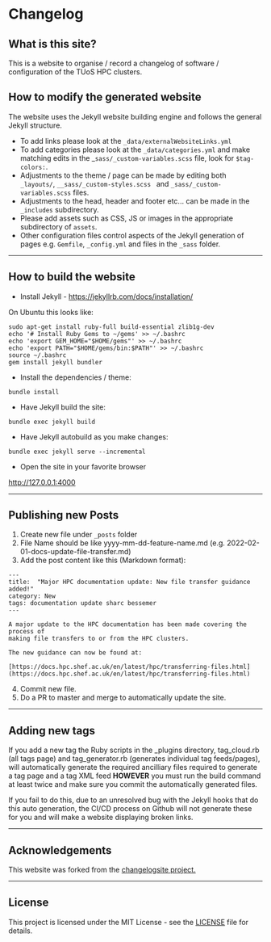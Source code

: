 
# Changelog

##  What is this site?

This is a website to organise / record a changelog of software / configuration of the TUoS HPC clusters.

## How to modify the generated website

The website uses the Jekyll website building engine and follows the general Jekyll structure.

* To add links please look at the ``_data/externalWebsiteLinks.yml``
* To add categories please look at the ``_data/categories.yml`` and make matching edits in the _``sass/_custom-variables.scss`` file, look for ``$tag-colors:``.
* Adjustments to the theme / page can be made by editing both ``_layouts/``,  ``__sass/_custom-styles.scss `` and ``_sass/_custom-variables.scss`` files.
* Adjustments to the head, header and footer etc... can be made in the ``_includes`` subdirectory.
* Please add assets such as CSS, JS or images in the appropriate subdirectory of ``assets``.
* Other configuration files control aspects of the Jekyll generation of pages e.g. ``Gemfile``, ``_config.yml`` and files in the ``_sass`` folder.

-----

## How to build the website

* Install Jekyll - https://jekyllrb.com/docs/installation/

On Ubuntu this looks like:

```
sudo apt-get install ruby-full build-essential zlib1g-dev
echo '# Install Ruby Gems to ~/gems' >> ~/.bashrc
echo 'export GEM_HOME="$HOME/gems"' >> ~/.bashrc
echo 'export PATH="$HOME/gems/bin:$PATH"' >> ~/.bashrc
source ~/.bashrc
gem install jekyll bundler
```

* Install the dependencies / theme:

```
bundle install
```

* Have Jekyll build the site:

```
bundle exec jekyll build
```

* Have Jekyll autobuild as you make changes:

```
bundle exec jekyll serve --incremental
```

* Open the site in your favorite browser 

http://127.0.0.1:4000

-----

## Publishing new Posts
1. Create new file under `_posts` folder
2. File Name should be like yyyy-mm-dd-feature-name.md (e.g. 2022-02-01-docs-update-file-transfer.md)
3. Add the post content like this (Markdown format):
```
---
title:  "Major HPC documentation update: New file transfer guidance added!"
category: New
tags: documentation update sharc bessemer
---

A major update to the HPC documentation has been made covering the process of 
making file transfers to or from the HPC clusters.

The new guidance can now be found at:

[https://docs.hpc.shef.ac.uk/en/latest/hpc/transferring-files.html](https://docs.hpc.shef.ac.uk/en/latest/hpc/transferring-files.html)
```
4. Commit new file.
5. Do a PR to master and merge to automatically update the site.

-----

## Adding new tags

If you add a new tag the Ruby scripts in the _plugins directory, tag_cloud.rb (all tags page) and tag_generator.rb (generates individual tag feeds/pages), will automatically generate the required 
ancilliary files required to generate a tag page and a tag XML feed **HOWEVER** you must run the build command at 
least twice and make sure you commit the automatically generated files.

If you fail to do this, due to an unresolved bug with the Jekyll hooks that do this auto generation, the CI/CD process 
on Github will not generate these for you and will make a website displaying broken links.

-----

## Acknowledgements

This website was forked from the [changelogsite project.](https://github.com/changelogsite/changelog/)

-----

## License

This project is licensed under the MIT License - see the [LICENSE](LICENSE) file for details.
